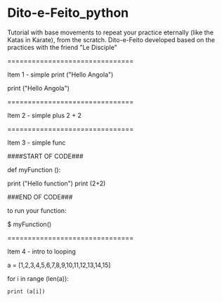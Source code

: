 # Dito-e-Feito_python

Tutorial with base movements to repeat your practice eternally (like the Katas in Karate), from the scratch.
Dito-e-Feito developed based on the practices with the friend "Le Disciple"


===============================

Item 1 - simple print ("Hello Angola")

print ("Hello Angola")

===============================

Item 2 - simple plus
2 + 2

===============================

Item 3 - simple func

####START OF CODE###

def myFunction ():

print ("Hello function")
  print (2+2)

###END OF CODE###

to run your function:

$ myFunction()

===============================

Item 4 - intro to looping

a = [1,2,3,4,5,6,7,8,9,10,11,12,13,14,15]

for i in range (len(a)):

    print (a[i])


